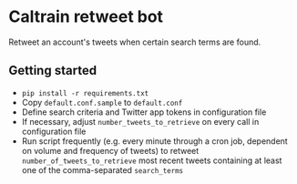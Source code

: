 Caltrain retweet bot
====================

Retweet an account's tweets when certain search terms are found.

Getting started
---------------

* `pip install -r requirements.txt`
* Copy `default.conf.sample` to `default.conf`
* Define search criteria and Twitter app tokens in configuration file
* If necessary, adjust `number_tweets_to_retrieve` on every call in configuration file
* Run script frequently (e.g. every minute through a cron job, dependent on volume and frequency of tweets) to retweet `number_of_tweets_to_retrieve` most recent tweets containing at least one of the comma-separated `search_terms`

